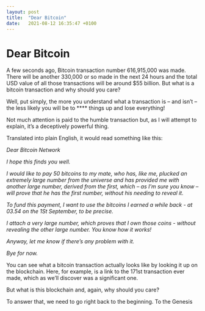 ```yaml
---
layout: post
title:  "Dear Bitcoin"
date:   2021-08-12 16:35:47 +0100
---
```

# Dear Bitcoin

A few seconds ago, Bitcoin transaction number 616,915,000 was made. There will be another 330,000 or so made in the next 24 hours and the total USD value of all those transactions will be around $55 billion. But what is a bitcoin transaction and why should you care?

Well, put simply, the more you understand what a transaction is – and isn’t – the less likely you will be to **** things up and lose everything!

Not much attention is paid to the humble transaction but, as I will attempt to explain, it’s a deceptively powerful thing.

Translated into plain English, it would read something like this:

*Dear Bitcoin Network*

*I hope this finds you well.*

*I would like to pay 50 bitcoins to my mate, who has, like me, plucked an extremely large number from the universe and has provided me with another large number, derived from the first, which – as I’m sure you know – will prove that he has the first number, without his needing to reveal it.*

*To fund this payment, I want to use the bitcoins I earned a while back - at 03.54 on the 1St September, to be precise.*

*I attach a very large number, which proves that I own those coins - without revealing the other large number. You know how it works!*

*Anyway, let me know if there’s any problem with it.*

*Bye for now.*

You can see what a bitcoin transaction actually looks like by looking it up on the blockchain. Here, for example, is a link to the 171st transaction ever made, which as we’ll discover was a significant one.

But what is this blockchain and, again, why should you care?

To answer that, we need to go right back to the beginning. To the Genesis


